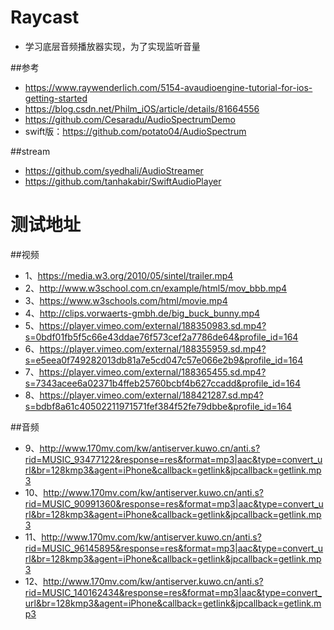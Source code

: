 # Raycast
* 学习底层音频播放器实现，为了实现监听音量

##参考
* https://www.raywenderlich.com/5154-avaudioengine-tutorial-for-ios-getting-started
* https://blog.csdn.net/Philm_iOS/article/details/81664556
* https://github.com/Cesaradu/AudioSpectrumDemo
* swift版：https://github.com/potato04/AudioSpectrum


##stream
* https://github.com/syedhali/AudioStreamer
* https://github.com/tanhakabir/SwiftAudioPlayer

# 测试地址

##视频
* 1、https://media.w3.org/2010/05/sintel/trailer.mp4
* 2、http://www.w3school.com.cn/example/html5/mov_bbb.mp4
* 3、https://www.w3schools.com/html/movie.mp4
* 4、http://clips.vorwaerts-gmbh.de/big_buck_bunny.mp4
* 5、https://player.vimeo.com/external/188350983.sd.mp4?s=0bdf01fb5f5c66e43ddae76f573cef2a7786de64&profile_id=164
* 6、https://player.vimeo.com/external/188355959.sd.mp4?s=e5eea0f749282013db81a7e5cd047c57e066e2b9&profile_id=164
* 7、https://player.vimeo.com/external/188365455.sd.mp4?s=7343acee6a02371b4ffeb25760bcbf4b627ccadd&profile_id=164
* 8、https://player.vimeo.com/external/188421287.sd.mp4?s=bdbf8a61c40502211971571fef384f52fe79dbbe&profile_id=164

##音频
* 9、http://www.170mv.com/kw/antiserver.kuwo.cn/anti.s?rid=MUSIC_93477122&response=res&format=mp3|aac&type=convert_url&br=128kmp3&agent=iPhone&callback=getlink&jpcallback=getlink.mp3
* 10、http://www.170mv.com/kw/antiserver.kuwo.cn/anti.s?rid=MUSIC_90991360&response=res&format=mp3|aac&type=convert_url&br=128kmp3&agent=iPhone&callback=getlink&jpcallback=getlink.mp3
* 11、http://www.170mv.com/kw/antiserver.kuwo.cn/anti.s?rid=MUSIC_96145895&response=res&format=mp3|aac&type=convert_url&br=128kmp3&agent=iPhone&callback=getlink&jpcallback=getlink.mp3
* 12、http://www.170mv.com/kw/antiserver.kuwo.cn/anti.s?rid=MUSIC_140162434&response=res&format=mp3|aac&type=convert_url&br=128kmp3&agent=iPhone&callback=getlink&jpcallback=getlink.mp3
